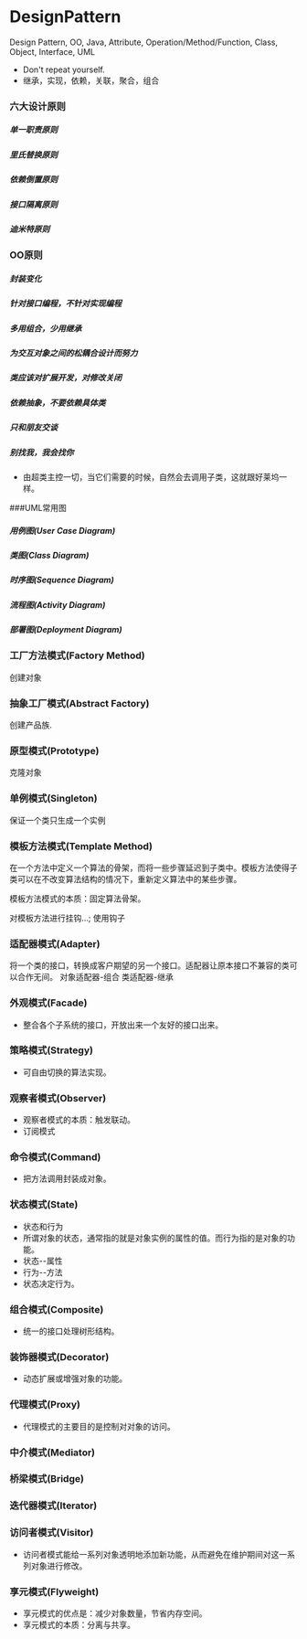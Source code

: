 # DesignPattern
Design Pattern, OO, Java, Attribute, Operation/Method/Function, Class, Object, Interface, UML

- Don't repeat yourself.
- 继承，实现，依赖，关联，聚合，组合

### 六大设计原则
##### 单一职责原则
##### 里氏替换原则
##### 依赖倒置原则
##### 接口隔离原则
##### 迪米特原则


### OO原则
##### 封装变化
##### 针对接口编程，不针对实现编程
##### 多用组合，少用继承
##### 为交互对象之间的松耦合设计而努力
##### 类应该对扩展开发，对修改关闭
##### 依赖抽象，不要依赖具体类
##### 只和朋友交谈
##### 别找我，我会找你
- 由超类主控一切，当它们需要的时候，自然会去调用子类，这就跟好莱坞一样。


###UML常用图
##### 用例图(User Case Diagram)
##### 类图(Class Diagram)
##### 时序图(Sequence Diagram)
##### 流程图(Activity Diagram)
##### 部署图(Deployment Diagram)


### 工厂方法模式(Factory Method)
创建对象

### 抽象工厂模式(Abstract Factory)
创建产品族.

### 原型模式(Prototype)
克隆对象

### 单例模式(Singleton)
保证一个类只生成一个实例 

### 模板方法模式(Template Method)
在一个方法中定义一个算法的骨架，而将一些步骤延迟到子类中。模板方法使得子类可以在不改变算法结构的情况下，重新定义算法中的某些步骤。

模板方法模式的本质：固定算法骨架。

对模板方法进行挂钩...; 使用钩子


### 适配器模式(Adapter)
将一个类的接口，转换成客户期望的另一个接口。适配器让原本接口不兼容的类可以合作无间。
对象适配器-组合
类适配器-继承


### 外观模式(Facade)
- 整合各个子系统的接口，开放出来一个友好的接口出来。

### 策略模式(Strategy)
- 可自由切换的算法实现。

### 观察者模式(Observer)
- 观察者模式的本质：触发联动。
- 订阅模式


### 命令模式(Command)
- 把方法调用封装成对象。

### 状态模式(State)
- 状态和行为
- 所谓对象的状态，通常指的就是对象实例的属性的值。而行为指的是对象的功能。
- 状态--属性
- 行为--方法
- 状态决定行为。

### 组合模式(Composite)
- 统一的接口处理树形结构。

### 装饰器模式(Decorator)
- 动态扩展或增强对象的功能。

### 代理模式(Proxy)
- 代理模式的主要目的是控制对对象的访问。

### 中介模式(Mediator)

### 桥梁模式(Bridge)

### 迭代器模式(Iterator)

### 访问者模式(Visitor)
- 访问者模式能给一系列对象透明地添加新功能，从而避免在维护期间对这一系列对象进行修改。


### 享元模式(Flyweight)
- 享元模式的优点是：减少对象数量，节省内存空间。
- 享元模式的本质：分离与共享。











